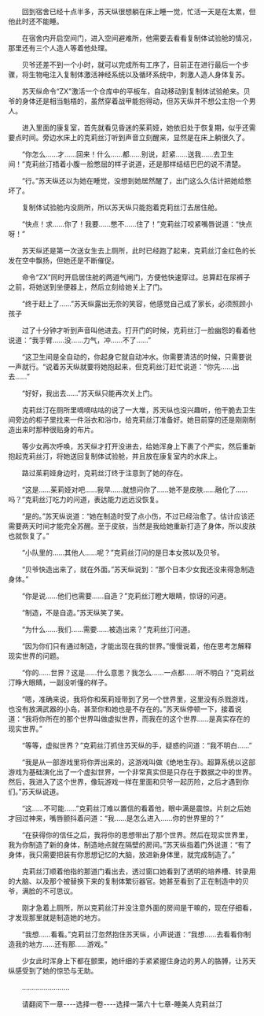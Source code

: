 <div class="read-content j_readContent" id="">
                <p>　　回到宿舍已经十点半多，苏天纵很想躺在床上睡一觉，忙活一天是在太累，但他此时还不能睡。<p>　　在宿舍内开启空间门，进入空间避难所，他需要去看看复制体试验舱的情况，那里还有三个人造人等着他处理。<p>　　贝爷还差不到一个小时，就可以完成所有工序了，目前正在进行最后一个步骤，将生物电注入复制体激活神经系统以及循环系统中，刺激人造人身体复苏。<p>　　苏天纵命令“ZX”激活一个仓库中的平板车，自动移动到复制体试验舱来。贝爷的身体还是相当魁梧的，虽然穿着战甲能抱得动，但苏天纵并不想公主抱一个男人。<p>　　进入里面的康复室，首先就看见昏迷的茱莉娅，她依旧处于恢复期，似乎还需要点时间。旁边水床上的克莉丝汀听到声音立刻醒来，显然是在床上躺很久了。<p>　　“你怎么……才……回来！什么……都……别说，赶紧……送我……去卫生间！”克莉丝汀捂着小腹一脸憋屈的样子说道，还是那样结结巴巴的说不清楚。<p>　　“行。”苏天纵还以为她在睡觉，没想到她居然醒了，出门这么久估计把她给憋坏了。<p>　　复制体试验舱内没厕所，所以苏天纵只能抱着克莉丝汀去居住舱。<p>　　“快点！求……你了！我要……憋不……住了！”克莉丝汀咬紧嘴唇说道：“快点呀！”<p>　　苏天纵还是第一次送女生去上厕所，此时已经跑了起来，克莉丝汀金红色的长发在空中飘扬，但她还是不断催促。<p>　　命令“ZX”同时开启居住舱的两道气闸门，方便他快速穿过。总算赶在尿裤子之前，将她送到坐便器上，然后立刻给她关上了门。<p>　　“终于赶上了……”苏天纵露出无奈的笑容，他感觉自己成了家长，必须照顾小孩子<p>　　过了十分钟才听到声音叫他进去。打开门的时候，克莉丝汀一脸幽怨的看着他说道：“我手臂……没……力气，冲……不了……”<p>　　“这卫生间是全自动的，你起身它就自动冲水。你需要清洁的时候，只需要说一声就行。“说着苏天纵就要将她抱起来，但克莉丝汀赶忙说道：“你先……出去……”<p>　　“好好，我出去……”苏天纵只能再次关上门。<p>　　克莉丝汀在厕所里嘀嘀咕咕的说了一大堆，苏天纵也没兴趣听，他干脆去卫生间旁边的柜子里找来一件浴衣和浴巾，给克莉丝汀准备好。她目前穿的还是刚刚制造出来时那种很贴身的布片。<p>　　等少女再次呼唤，苏天纵才打开没进去，给她浑身上下裹了个严实，然后重新抱起克莉丝汀，将她送回复制体试验舱，并且放在康复室内的水床上。<p>　　路过茱莉娅身边时，克莉丝汀终于注意到了她的存在。<p>　　“这是……茱莉娅对吧……我早……就想问你了……她不是皮肤……融化了……吗？”克莉丝汀吃力的问道，表达能力远远没恢复。<p>　　“是的。”苏天纵说道：“她在制造时受了点小伤，不过已经治愈了。估计应该还需要两天时间才能完全苏醒。至于皮肤，当然是我给她重新打造了身体，所以皮肤也就恢复了。”<p>　　“小队里的……其他人……呢？”克莉丝汀问的是日本女孩以及贝爷。<p>　　“贝爷快造出来了，就在外面。”苏天纵说到：“那个日本少女我还没来得急制造身体。”<p>　　“你是说……他们也需要……自造？”克莉丝汀瞪大眼睛，惊讶的问道。<p>　　“制造，不是自造。”苏天纵笑了笑。<p>　　“为什么……我们……需要……被造出来？”克莉丝汀问道。<p>　　“因为你们只有通过制造，才能出现在我的世界。”慢慢说着，他在思考怎解释现实世界的问题。<p>　　“你的……世界？这是……什么意思？我怎么……一点都……听不明白？”克莉丝汀睁大眼睛，一副没听懂的样子。<p>　　“嗯，准确来说，我将你和茱莉娅带到了另一个世界里，这里没有杀戮游戏，也没有放满武器的小岛，甚至你和她也是不存在的。”苏天纵停顿一下，接着说道：“我将你所在的那个世界叫做虚拟世界，而我在的这个世界……是真实存在的现实世界。”<p>　　“等等，虚拟世界？”克莉丝汀抓住苏天纵的手，疑惑的问道：“我不明白……”<p>　　“我是从一部游戏里将你弄出来的，这游戏叫做《绝地生存》。超算系统以这部游戏为基础演化出了一个虚拟世界，一个非常真实但是只存在于数据之中的世界。然后，我进入了这个世界，像玩游戏一样在里面和贝爷一起历险，之后才遇到你们。”苏天纵说道。<p>　　“这……不可能……”克莉丝汀难以置信的看着他，眼中满是震惊。片刻之后她才回过神来，嘴唇颤抖着问道：“我……是怎么进入……你的世界里的？”<p>　　“在获得你的信任之后，我将你的思想带出了那个世界。然后在现实世界里，我为你制造了新的身体，制造地点就在隔壁的房间。”苏天纵指着门外说道：“有了身体，我只需要把装有你思想记忆的大脑，放进新身体里，就完成制造了。”<p>　　克莉丝汀顺着他指的那道门看出去，透过窗口她看到了透明的培养槽、转录用的大脑、以及那个被替换下来的复制体繁衍器官。她甚至看到了正在制造中的贝爷，满脸的不可思议。<p>　　刚才急着上厕所，所以克莉丝汀并没注意外面的房间是干嘛的，现在仔细看，才发现那里就是制造她的地方。<p>　　“我想……看看。”克莉丝汀忽然抱住苏天纵，小声说道：“我想……去看看你制造我的地方……还有那……游戏。”<p>　　少女此时浑身上下都在颤栗，她纤细的手紧紧握住身边的男人的胳膊，让苏天纵感受到了她的惊恐与无助。<p>　　……………………<p>　　请翻阅下一章----选择一卷----选择一第六十七章-睡美人克莉丝汀<p> 
            </div>